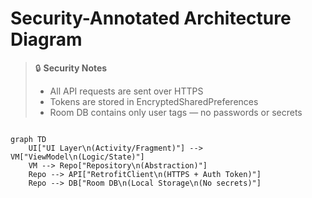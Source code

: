 <!-- diagrams/login.md -->

# Security-Annotated Architecture Diagram
> 🔒 **Security Notes**  
> - All API requests are sent over HTTPS  
> - Tokens are stored in EncryptedSharedPreferences  
> - Room DB contains only user tags — no passwords or secrets  


```mermaid

graph TD
    UI["UI Layer\n(Activity/Fragment)"] --> VM["ViewModel\n(Logic/State)"]
    VM --> Repo["Repository\n(Abstraction)"]
    Repo --> API["RetrofitClient\n(HTTPS + Auth Token)"]
    Repo --> DB["Room DB\n(Local Storage\n(No secrets)"]

